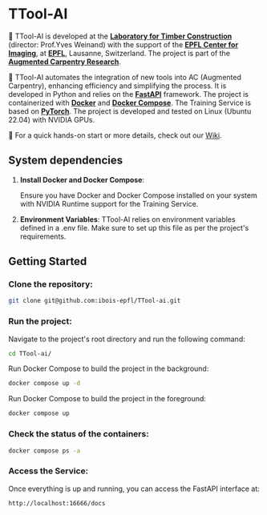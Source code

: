 
# TTool-AI

🌲 TTool-AI is developed at the [**Laboratory for Timber Construction**](https://www.epfl.ch/labs/ibois/) (director: Prof.Yves Weinand) with the support of the [**EPFL Center for Imaging**](https://imaging.epfl.ch/), at [**EPFL**](https://www.epfl.ch/en/), Lausanne, Switzerland. The project is part of the [**Augmented Carpentry Research**](https://www.epfl.ch/labs/ibois/augmented-carpentry/).


🤖 TTool-AI automates the integration of new tools into AC (Augmented Carpentry), enhancing efficiency and simplifying the process. It is developed in Python and relies on the [**FastAPI**](https://fastapi.tiangolo.com/) framework. The project is containerized with [**Docker**](https://www.docker.com/) and [**Docker Compose**](https://docs.docker.com/compose/). The Training Service is based on [**PyTorch**](https://pytorch.org/). The project is developed and tested on Linux (Ubuntu 22.04) with NVIDIA GPUs.


🚀 For a quick hands-on start or more details, check out our [Wiki](https://github.com/ibois-epfl/TTool-ai/wiki).

## System dependencies

1. **Install Docker and Docker Compose**:

    Ensure you have Docker and Docker Compose installed on your system with NVIDIA Runtime support for the Training Service.

2. **Environment Variables**:
    TTool-AI relies on environment variables defined in a .env file. 
    Make sure to set up this file as per the project's requirements.


## Getting Started

### Clone the repository:

```bash
git clone git@github.com:ibois-epfl/TTool-ai.git
```

### Run the project:

Navigate to the project's root directory and run the following command:
```bash
cd TTool-ai/
```
Run Docker Compose to build the project in the background:
```bash
docker compose up -d
```
Run Docker Compose to build the project in the foreground:
```bash
docker compose up
```
   
### Check the status of the containers:

```bash
docker compose ps -a
```
### Access the Service:
Once everything is up and running, you can access the FastAPI interface at:
```bash
http://localhost:16666/docs
```


